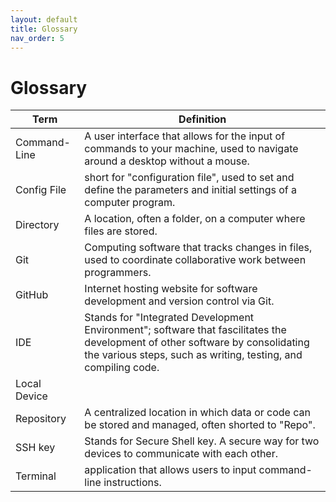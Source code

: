 ```yaml
---
layout: default
title: Glossary
nav_order: 5
---
```

# Glossary
|Term|Definition|
|---|---|
|Command-Line|A user interface that allows for the input of commands to your machine, used to navigate around a desktop without a mouse.|
|Config File| short for "configuration file", used to set and define the parameters and initial settings of a computer program.|
|Directory|A location, often a folder, on a computer where files are stored.|
|Git|Computing software that tracks changes in files, used to coordinate collaborative work between programmers.|
|GitHub|Internet hosting website for software development and version control via Git.|
|IDE|Stands for "Integrated Development Environment"; software that fascilitates the development of other software by consolidating the various steps, such as writing, testing, and compiling code.|
|Local Device|
|Repository|A centralized location in which data or code can be stored and managed, often shorted to "Repo".|
|SSH key|Stands for Secure Shell key. A secure way for two devices to communicate with each other.|
|Terminal|application that allows users to input command-line instructions.|